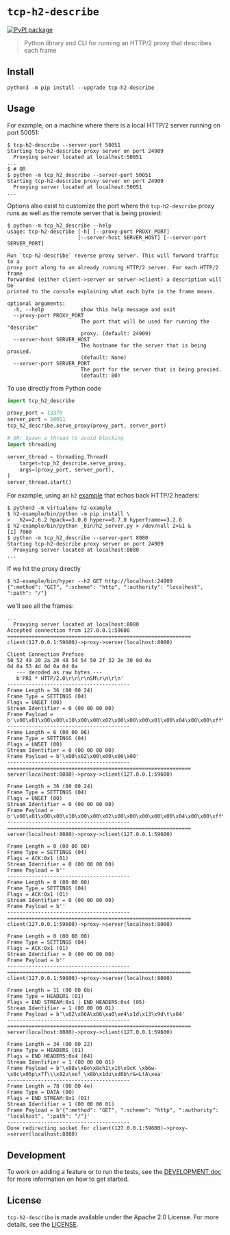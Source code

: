 # `tcp-h2-describe`

[![PyPI package](https://img.shields.io/pypi/v/tcp-h2-describe.svg)](https://pypi.org/project/tcp-h2-describe/)

> Python library and CLI for running an HTTP/2 proxy that describes each frame

## Install

```
python3 -m pip install --upgrade tcp-h2-describe
```

## Usage

For example, on a machine where there is a local HTTP/2 server running on
port 50051:

```
$ tcp-h2-describe --server-port 50051
Starting tcp-h2-describe proxy server on port 24909
  Proxying server located at localhost:50051
...
$ # OR
$ python -m tcp_h2_describe --server-port 50051
Starting tcp-h2-describe proxy server on port 24909
  Proxying server located at localhost:50051
...
```

Options also exist to customize the port where the `tcp-h2-describe` proxy
runs as well as the remote server that is being proxied:

```
$ python -m tcp_h2_describe --help
usage: tcp-h2-describe [-h] [--proxy-port PROXY_PORT]
                       [--server-host SERVER_HOST] [--server-port SERVER_PORT]

Run `tcp-h2-describe` reverse proxy server. This will forward traffic to a
proxy port along to an already running HTTP/2 server. For each HTTP/2 frame
forwarded (either client->server or server->client) a description will be
printed to the console explaining what each byte in the frame means.

optional arguments:
  -h, --help            show this help message and exit
  --proxy-port PROXY_PORT
                        The port that will be used for running the "describe"
                        proxy. (default: 24909)
  --server-host SERVER_HOST
                        The hostname for the server that is being proxied.
                        (default: None)
  --server-port SERVER_PORT
                        The port for the server that is being proxied.
                        (default: 80)
```

To use directly from Python code

```python
import tcp_h2_describe

proxy_port = 13370
server_port = 50051
tcp_h2_describe.serve_proxy(proxy_port, server_port)

# OR: Spawn a thread to avoid blocking
import threading

server_thread = threading.Thread(
    target=tcp_h2_describe.serve_proxy,
    args=(proxy_port, server_port),
)
server_thread.start()
```

For example, using an `h2` [example][3] that echos back HTTP/2 headers:

```
$ python3 -m virtualenv h2-example
$ h2-example/bin/python -m pip install \
>   h2==2.6.2 hpack==3.0.0 hyper==0.7.0 hyperframe==3.2.0
$ h2-example/bin/python _bin/h2_server.py > /dev/null 2>&1 &
[1] 7060
$ python -m tcp_h2_describe --server-port 8080
Starting tcp-h2-describe proxy server on port 24909
  Proxying server located at localhost:8080
...
```

If we hit the proxy directly

```
$ h2-example/bin/hyper --h2 GET http://localhost:24909
{":method": "GET", ":scheme": "http", ":authority": "localhost", ":path": "/"}
```

we'll see all the frames:

```
...
  Proxying server located at localhost:8080
Accepted connection from 127.0.0.1:59600
============================================================
client(127.0.0.1:59600)->proxy->server(localhost:8080)

Client Connection Preface
50 52 49 20 2a 20 48 54 54 50 2f 32 2e 30 0d 0a
0d 0a 53 4d 0d 0a 0d 0a
   --- decoded as raw bytes ---
   b'PRI * HTTP/2.0\r\n\r\nSM\r\n\r\n'
----------------------------------------
Frame Length = 36 (00 00 24)
Frame Type = SETTINGS (04)
Flags = UNSET (00)
Stream Identifier = 0 (00 00 00 00)
Frame Payload = b'\x00\x01\x00\x00\x10\x00\x00\x02\x00\x00\x00\x01\x00\x04\x00\x00\xff\xff\x00\x05\x00\x00@\x00\x00\x03\x00\x00\x00d\x00\x06\x00\x01\x00\x00'
----------------------------------------
Frame Length = 6 (00 00 06)
Frame Type = SETTINGS (04)
Flags = UNSET (00)
Stream Identifier = 0 (00 00 00 00)
Frame Payload = b'\x00\x02\x00\x00\x00\x00'
----------------------------------------
============================================================
server(localhost:8080)->proxy->client(127.0.0.1:59600)

Frame Length = 36 (00 00 24)
Frame Type = SETTINGS (04)
Flags = UNSET (00)
Stream Identifier = 0 (00 00 00 00)
Frame Payload = b'\x00\x01\x00\x00\x10\x00\x00\x02\x00\x00\x00\x00\x00\x04\x00\x00\xff\xff\x00\x05\x00\x00@\x00\x00\x03\x00\x00\x00d\x00\x06\x00\x01\x00\x00'
----------------------------------------
============================================================
server(localhost:8080)->proxy->client(127.0.0.1:59600)

Frame Length = 0 (00 00 00)
Frame Type = SETTINGS (04)
Flags = ACK:0x1 (01)
Stream Identifier = 0 (00 00 00 00)
Frame Payload = b''
----------------------------------------
Frame Length = 0 (00 00 00)
Frame Type = SETTINGS (04)
Flags = ACK:0x1 (01)
Stream Identifier = 0 (00 00 00 00)
Frame Payload = b''
----------------------------------------
============================================================
client(127.0.0.1:59600)->proxy->server(localhost:8080)

Frame Length = 0 (00 00 00)
Frame Type = SETTINGS (04)
Flags = ACK:0x1 (01)
Stream Identifier = 0 (00 00 00 00)
Frame Payload = b''
----------------------------------------
============================================================
client(127.0.0.1:59600)->proxy->server(localhost:8080)

Frame Length = 11 (00 00 0b)
Frame Type = HEADERS (01)
Flags = END_STREAM:0x1 | END_HEADERS:0x4 (05)
Stream Identifier = 1 (00 00 00 01)
Frame Payload = b'\x82\x86A\x86\xa0\xe4\x1d\x13\x9d\t\x84'
----------------------------------------
============================================================
server(localhost:8080)->proxy->client(127.0.0.1:59600)

Frame Length = 34 (00 00 22)
Frame Type = HEADERS (01)
Flags = END_HEADERS:0x4 (04)
Stream Identifier = 1 (00 00 00 01)
Frame Payload = b'\x88v\x8e\x8ch1\x16\x9cK \xb6w-\x8c\x05p\x7f\\\x82u\xef_\x8b\x1du\xd0b\r&=LtA\xea'
----------------------------------------
Frame Length = 78 (00 00 4e)
Frame Type = DATA (00)
Flags = END_STREAM:0x1 (01)
Stream Identifier = 1 (00 00 00 01)
Frame Payload = b'{":method": "GET", ":scheme": "http", ":authority": "localhost", ":path": "/"}'
----------------------------------------
Done redirecting socket for client(127.0.0.1:59600)->proxy->server(localhost:8080)
```

## Development

To work on adding a feature or to run the tests, see the [DEVELOPMENT doc][1]
for more information on how to get started.

## License

`tcp-h2-describe` is made available under the Apache 2.0 License. For more
details, see the [LICENSE][2].

[1]: https://github.com/dhermes/tcp-h2-describe/blob/master/README.md
[2]: https://github.com/dhermes/tcp-h2-describe/blob/master/LICENSE
[3]: https://python-hyper.org/projects/h2/en/stable/basic-usage.html

